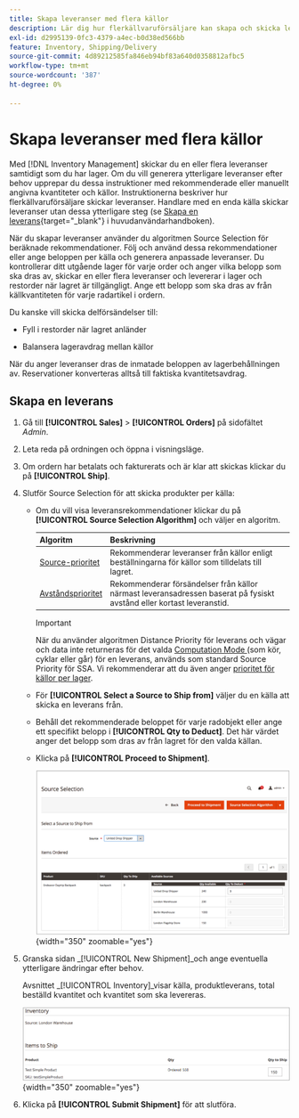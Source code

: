 ```yaml
---
title: Skapa leveranser med flera källor
description: Lär dig hur flerkällvaruförsäljare kan skapa och skicka leveranser.
exl-id: d2995139-0fc3-4379-a4ec-b0d38ed566bb
feature: Inventory, Shipping/Delivery
source-git-commit: 4d89212585fa846eb94bf83a640d0358812afbc5
workflow-type: tm+mt
source-wordcount: '387'
ht-degree: 0%

---
```


# Skapa leveranser med flera källor

Med [!DNL Inventory Management] skickar du en eller flera leveranser samtidigt som du har lager. Om du vill generera ytterligare leveranser efter behov upprepar du dessa instruktioner med rekommenderade eller manuellt angivna kvantiteter och källor. Instruktionerna beskriver hur flerkällvaruförsäljare skickar leveranser. Handlare med en enda källa skickar leveranser utan dessa ytterligare steg (se [Skapa en leverans](../stores-purchase/shipments.md#create-a-shipment){target="_blank"} i huvudanvändarhandboken).

När du skapar leveranser använder du algoritmen Source Selection för beräknade rekommendationer. Följ och använd dessa rekommendationer eller ange beloppen per källa och generera anpassade leveranser. Du kontrollerar ditt utgående lager för varje order och anger vilka belopp som ska dras av, skickar en eller flera leveranser och levererar i lager och restorder när lagret är tillgängligt. Ange ett belopp som ska dras av från källkvantiteten för varje radartikel i ordern.

Du kanske vill skicka delförsändelser till:

- Fyll i restorder när lagret anländer

- Balansera lageravdrag mellan källor

När du anger leveranser dras de inmatade beloppen av lagerbehållningen av. Reservationer konverteras alltså till faktiska kvantitetsavdrag.

## Skapa en leverans

1. Gå till **[!UICONTROL Sales]** > **[!UICONTROL Orders]** på sidofältet _Admin_.

1. Leta reda på ordningen och öppna i visningsläge.

1. Om ordern har betalats och fakturerats och är klar att skickas klickar du på **[!UICONTROL Ship]**.

1. Slutför Source Selection för att skicka produkter per källa:

   - Om du vill visa leveransrekommendationer klickar du på **[!UICONTROL Source Selection Algorithm]** och väljer en algoritm.

     | Algoritm | Beskrivning |
     |--|--|
     | [Source-prioritet](source-priority-algorithm.md) | Rekommenderar leveranser från källor enligt beställningarna för källor som tilldelats till lagret. |
     | [Avståndsprioritet](distance-priority-algorithm.md) | Rekommenderar försändelser från källor närmast leveransadressen baserat på fysiskt avstånd eller kortast leveranstid. |

     >[!IMPORTANT]
     >
     >När du använder algoritmen Distance Priority för leverans och vägar och data inte returneras för det valda [Computation Mode ](distance-priority-algorithm.md) (som kör, cyklar eller går) för en leverans, används som standard Source Priority för SSA. Vi rekommenderar att du även anger [prioritet för källor per lager](stocks-prioritize-sources.md).


   - För **[!UICONTROL Select a Source to Ship from]** väljer du en källa att skicka en leverans från.

   - Behåll det rekommenderade beloppet för varje radobjekt eller ange ett specifikt belopp i **[!UICONTROL Qty to Deduct]**. Det här värdet anger det belopp som dras av från lagret för den valda källan.

   - Klicka på **[!UICONTROL Proceed to Shipment]**.

     ![Välj en Source och ange en kvantitet](assets/shipment-adobe-shipping-sources.png){width="350" zoomable="yes"}

1. Granska sidan _[!UICONTROL New Shipment]_och ange eventuella ytterligare ändringar efter behov.

   Avsnittet _[!UICONTROL Inventory]_visar källa, produktleverans, total beställd kvantitet och kvantitet som ska levereras.

   ![Lagerinformation för leveransen, till exempel partiell leverans](assets/inventory-shipment-details.png){width="350" zoomable="yes"}

1. Klicka på **[!UICONTROL Submit Shipment]** för att slutföra.
